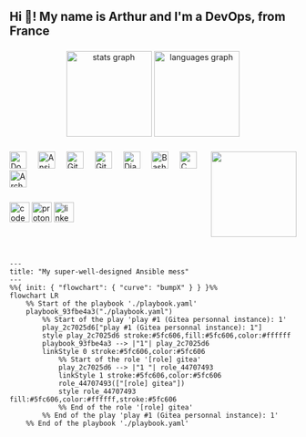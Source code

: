 <h2 align="left">Hi 👋! My name is Arthur and I'm a DevOps, from France</h2>

###

<div align="center">
  <img src="https://github-readme-stats.vercel.app/api?username=boyreau&hide_title=false&hide_rank=true&show_icons=true&include_all_commits=true&count_private=false&disable_animations=false&theme=dracula&locale=en&hide_border=false" height="150" alt="stats graph"  />
  <img src="https://github-readme-stats.vercel.app/api/top-langs?username=boyreau&locale=en&hide_title=false&count_private=false&layout=compact&card_width=320&langs_count=5&theme=dracula&hide_border=false" height="150" alt="languages graph"  />
</div>

###

<img align="right" height="150" src="https://i.imgflip.com/1o3xse.jpg"  />

###

<div align="left">
  <img src="https://cdn.jsdelivr.net/gh/devicons/devicon/icons/docker/docker-original.svg" height="30" alt="Docker logo"  />
  <img width="12" />
  <img src="https://cdn.jsdelivr.net/gh/devicons/devicon/icons/ansible/ansible-original.svg" height="30" alt="Ansible logo"  />
  <img width="12" />
  <img src="https://cdn.jsdelivr.net/gh/devicons/devicon/icons/git/git-original.svg" height="30" alt="Git logo"  />
  <img width="12" />
  <img src="https://cdn.jsdelivr.net/gh/devicons/devicon/icons/githubactions/githubactions-original.svg" height="30" alt="GitHub Actions logo"  />
  <img width="12" />
  <img src="https://cdn.jsdelivr.net/gh/devicons/devicon/icons/django/django-plain.svg" height="30" alt="Django logo"  />
  <img width="12" />
  <img src="https://cdn.jsdelivr.net/gh/devicons/devicon/icons/bash/bash-original.svg" height="30" alt="Bash logo"  />
  <img width="12" />
  <img src="https://cdn.jsdelivr.net/gh/devicons/devicon/icons/c/c-original.svg" height="30" alt="C logo"  />
  <img width="12" />
  <img src="https://cdn.jsdelivr.net/gh/devicons/devicon/icons/archlinux/archlinux-original.svg" height="30" alt="Arch Linux logo"  />
  <img width="12" />
</div>

###

<div align="left">
  <img src="https://img.shields.io/static/v1?message=Codeberg&logo=codeberg&label=&color=4793CC&logoColor=white&labelColor=&style=for-the-badge" height="35" alt="codeberg logo"  />
  <img src="https://img.shields.io/static/v1?message=ProtonMail&logo=protonmail&label=&color=6D4AFF&logoColor=white&labelColor=&style=for-the-badge" height="35" alt="proton mail logo"  />
  <img src="https://img.shields.io/static/v1?message=LinkedIn&logo=linkedin&label=&color=0077B5&logoColor=white&labelColor=&style=for-the-badge" height="35" alt="linkedin logo"  />
</div>

###

<br clear="both">

###
```mermaid
---
title: "My super-well-designed Ansible mess"
---
%%{ init: { "flowchart": { "curve": "bumpX" } } }%%
flowchart LR
	%% Start of the playbook './playbook.yaml'
	playbook_93fbe4a3("./playbook.yaml")
		%% Start of the play 'play #1 (Gitea personnal instance): 1'
		play_2c7025d6["play #1 (Gitea personnal instance): 1"]
		style play_2c7025d6 stroke:#5fc606,fill:#5fc606,color:#ffffff
		playbook_93fbe4a3 --> |"1"| play_2c7025d6
		linkStyle 0 stroke:#5fc606,color:#5fc606
			%% Start of the role '[role] gitea'
			play_2c7025d6 --> |"1 "| role_44707493
			linkStyle 1 stroke:#5fc606,color:#5fc606
			role_44707493(["[role] gitea"])
			style role_44707493 fill:#5fc606,color:#ffffff,stroke:#5fc606
			%% End of the role '[role] gitea'
		%% End of the play 'play #1 (Gitea personnal instance): 1'
	%% End of the playbook './playbook.yaml'

```
